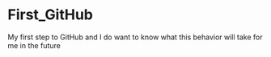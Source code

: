 # First_GitHub
My first step to GitHub and I do want to know what this behavior will take for me in the future

